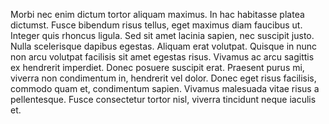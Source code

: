 Morbi nec enim dictum tortor aliquam maximus. In hac habitasse platea dictumst. Fusce bibendum risus tellus, eget maximus diam faucibus ut. Integer quis rhoncus ligula. Sed sit amet lacinia sapien, nec suscipit justo. Nulla scelerisque dapibus egestas. Aliquam erat volutpat. Quisque in nunc non arcu volutpat facilisis sit amet egestas risus. Vivamus ac arcu sagittis ex hendrerit imperdiet. Donec posuere suscipit erat. Praesent purus mi, viverra non condimentum in, hendrerit vel dolor. Donec eget risus facilisis, commodo quam et, condimentum sapien. Vivamus malesuada vitae risus a pellentesque. Fusce consectetur tortor nisl, viverra tincidunt neque iaculis et.